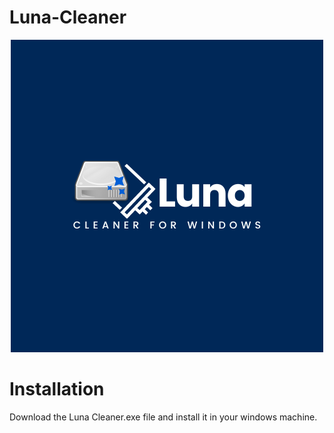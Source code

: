 # Luna-Cleaner
<center>
<img src="./Luna-Cleaner-Windows.png">
</center>
<h1> Installation </h1>
<p>Download the Luna Cleaner.exe file and install it in your windows machine.</p>
